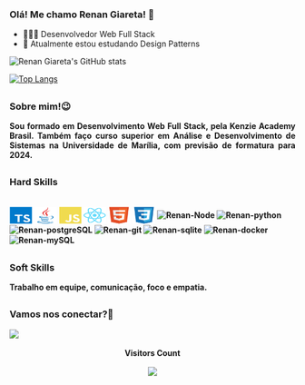 ### Olá! Me chamo Renan Giareta! 👋

<!--
**renangiaretta/renangiaretta** is a ✨ _special_ ✨ repository because its `README.md` (this file) appears on your GitHub profile.

Here are some ideas to get you started:

- 🔭 I’m currently working on ...
- 🌱 I’m currently learning ...
- 👯 I’m looking to collaborate on ...
- 🤔 I’m looking for help with ...
- 💬 Ask me about ...
- 📫 How to reach me: ...
- 😄 Pronouns: ...
- ⚡ Fun fact: ...
-->

- 👩🏽‍💻 Desenvolvedor Web Full Stack
- 🌱 Atualmente estou estudando Design Patterns

![Renan Giareta's GitHub stats](https://github-readme-stats.vercel.app/api?username=renangiaretta&show_icons=true&theme=dark)

[![Top Langs](https://github-readme-stats.vercel.app/api/top-langs/?username=renangiaretta&layout=compact&show_icons=true&theme=dark)](https://github.com/renangiaretta/github-readme-stats)

##

### Sobre mim!😉
<p size="16px" align="justify"><b>Sou formado em Desenvolvimento Web Full Stack, pela Kenzie Academy Brasil. Também faço curso superior em Análise e Desenvolvimento de Sistemas na Universidade de Marília, com previsão de formatura para 2024.</p>  
  
##

### Hard Skills
<div style="display: inline_block"><br>
  <img align="center" alt="Renan-Ts" height="30" width="40" src="https://raw.githubusercontent.com/devicons/devicon/master/icons/typescript/typescript-original.svg">
  <img align="center" alt="Renan-Java" height="30" width="40" src="https://raw.githubusercontent.com/devicons/devicon/master/icons/java/java-original.svg">
  <img align="center" alt="Renan-Js" height="30" width="40" src="https://raw.githubusercontent.com/devicons/devicon/master/icons/javascript/javascript-plain.svg">
      <img align="center" alt="Renan-React" height="30" width="40" src="https://raw.githubusercontent.com/devicons/devicon/master/icons/react/react-original.svg">
      <img align="center" alt="Renan-HTML" height="30" width="40" src="https://raw.githubusercontent.com/devicons/devicon/master/icons/html5/html5-original.svg">
        <img align="center" alt="Renan-CSS" height="30" width="40" src="https://raw.githubusercontent.com/devicons/devicon/master/icons/css3/css3-original.svg">
          <img align="center" alt="Renan-Node" height="30" width="40" src="https://cdn.jsdelivr.net/gh/devicons/devicon/icons/nodejs/nodejs-original.svg">
        <img align="center" alt="Renan-python" height="30" width="40" src="https://cdn.jsdelivr.net/gh/devicons/devicon/icons/python/python-original.svg">  
  <img align="center" alt="Renan-postgreSQL" height="30" width="40" src="https://cdn.jsdelivr.net/gh/devicons/devicon/icons/postgresql/postgresql-original.svg">  
  <img align="center" alt="Renan-git" height="30" width="40" src="https://cdn.jsdelivr.net/gh/devicons/devicon/icons/git/git-original.svg"> 
  <img align="center" alt="Renan-sqlite" height="30" width="40" src="https://cdn.jsdelivr.net/gh/devicons/devicon/icons/sqlite/sqlite-original.svg"> 
   <img align="center" alt="Renan-docker" height="40" width="40" src="https://cdn.jsdelivr.net/gh/devicons/devicon/icons/docker/docker-original.svg">
  <img align="center" alt="Renan-mySQL" height="40" width="40" src="https://cdn.jsdelivr.net/gh/devicons/devicon/icons/mysql/mysql-plain-wordmark.svg">  
</div>

  ##

  ### Soft Skills
  <p size="16px" align="justify"><b>Trabalho em equipe, comunicação, foco e empatia.</p> 
  
  ##

  ### Vamos nos conectar?📲
<div display="flex" gap="20px">
 <a href="https://www.linkedin.com/in/renangiareta/" target="_blank"><img src="https://img.shields.io/badge/-LinkedIn-%230077B5?style=for-the-badge&logo=linkedin&logoColor=white" target="_blank"></a> 
</div>

<div align="center">
  <p align="centre"><b>Visitors Count</p>  
  <p align="center"><img align="center" src="https://profile-counter.glitch.me/{renangiaretta}/count.svg" /></p> 
</div>

